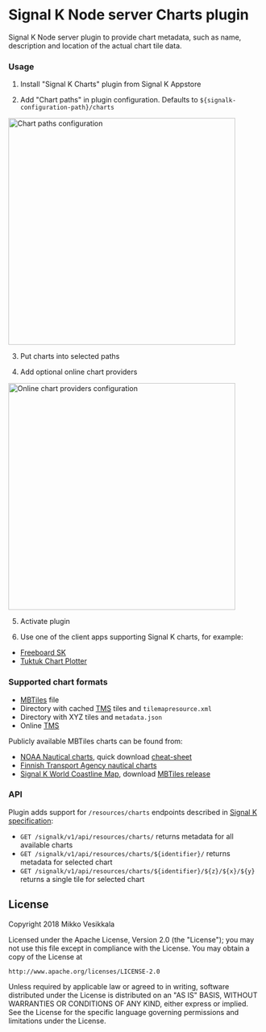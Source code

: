 # Signal K Node server Charts plugin

Signal K Node server plugin to provide chart metadata, such as name, description and location of the actual chart tile data.

### Usage

1. Install "Signal K Charts" plugin from Signal K Appstore

2. Add "Chart paths" in plugin configuration. Defaults to `${signalk-configuration-path}/charts`

<img src="https://user-images.githubusercontent.com/1435910/39382493-57c1e4dc-4a6e-11e8-93e1-cedb4c7662f4.png" alt="Chart paths configuration" width="450"/>

3. Put charts into selected paths

4. Add optional online chart providers

<img src="https://user-images.githubusercontent.com/1435910/45048136-c65d2e80-b083-11e8-99db-01e8cece9f89.png" alt="Online chart providers configuration" width="450"/>

5. Activate plugin

6. Use one of the client apps supporting Signal K charts, for example:
- [Freeboard SK](https://www.npmjs.com/package/@signalk/freeboard-sk)
- [Tuktuk Chart Plotter](https://www.npmjs.com/package/tuktuk-chart-plotter)

### Supported chart formats

- [MBTiles](https://github.com/mapbox/mbtiles-spec) file
- Directory with cached [TMS](https://wiki.osgeo.org/wiki/Tile_Map_Service_Specification) tiles and `tilemapresource.xml`
- Directory with XYZ tiles and `metadata.json`
- Online [TMS](https://wiki.osgeo.org/wiki/Tile_Map_Service_Specification)

Publicly available MBTiles charts can be found from:
- [NOAA Nautical charts](http://tileservice.charts.noaa.gov/), quick download [cheat-sheet](https://github.com/vokkim/noaa-nautical-charts)
- [Finnish Transport Agency nautical charts](https://github.com/vokkim/rannikkokartat-mbtiles)
- [Signal K World Coastline Map](https://github.com/netAction/signalk-world-coastline-map), download [MBTiles release](https://github.com/netAction/signalk-world-coastline-map/releases/download/v1.0/signalk-world-coastline-map-database.tgz)

### API

Plugin adds support for `/resources/charts` endpoints described in [Signal K specification](http://signalk.org/specification/1.0.0/doc/otherBranches.html#resourcescharts):

- `GET /signalk/v1/api/resources/charts/` returns metadata for all available charts
- `GET /signalk/v1/api/resources/charts/${identifier}/` returns metadata for selected chart
- `GET /signalk/v1/api/resources/charts/${identifier}/${z}/${x}/${y}` returns a single tile for selected chart

License
-------
Copyright 2018 Mikko Vesikkala

Licensed under the Apache License, Version 2.0 (the "License");
you may not use this file except in compliance with the License.
You may obtain a copy of the License at

    http://www.apache.org/licenses/LICENSE-2.0

Unless required by applicable law or agreed to in writing, software
distributed under the License is distributed on an "AS IS" BASIS,
WITHOUT WARRANTIES OR CONDITIONS OF ANY KIND, either express or implied.
See the License for the specific language governing permissions and
limitations under the License.